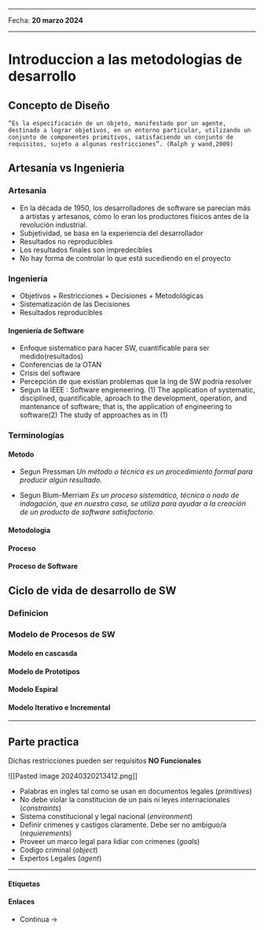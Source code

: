 
---

Fecha: **20 marzo 2024**

---

# Introduccion a las metodologias de desarrollo

## Concepto de Diseño

	“Es la especificación de un objeto, manifestado por un agente, destinado a lograr objetivos, en un entorno particular, utilizando un conjunto de componentes primitivos, satisfaciendo un conjunto de requisitos, sujeto a algunas restricciones”. (Ralph y wand,2009)


## Artesanía vs Ingenieria
### Artesanía

- En la década de 1950, los desarrolladores de software se parecían más a artistas y artesanos, cómo lo eran los productores físicos antes de la revolución industrial.
- Subjetividad, se basa en la experiencia del desarrollador 
- Resultados no reproducibles 
- Los resultados finales son impredecibles 
- No hay forma de controlar lo que está sucediendo en el proyecto

### Ingeniería
- Objetivos + Restricciones + Decisiones + Metodológicas 
- Sistematización de las Decisiones 
- Resultados reproducibles

#### Ingeniería de Software

- Enfoque sistematico para hacer SW, cuantificable para ser medido(resultados)
- Conferencias de la OTAN 
- Crisis del software 
- Percepción de que existían problemas que la ing de SW podría resolver 
- Segun la IEEE : Software engieneering. (1) The application of systematic, disciplined, quantificable, aproach to the development, operation, and mantenance of software; that is, the application of engineering to software(2) The study of approaches as in (1) 

### Terminologías 

#### Metodo
- Segun Pressman
	*Un método o técnica es un procedimiento formal para producir algún resultado.*

- Segun Blum-Merriam
	*Es un proceso sistemático, técnica o nodo de indagación, que en nuestro caso, se utiliza para ayudar a la creación de un producto de software satisfactorio.*  

#### Metodologia

#### Proceso


#### Proceso de Software


## Ciclo de vida de desarrollo de SW

### Definicion

### Modelo de Procesos de SW

#### Modelo en cascasda

#### Modelo de Prototipos

#### Modelo Espiral

#### Modelo Iterativo e Incremental



---

## Parte practica

Dichas restricciones pueden ser requisitos **NO Funcionales**

![[Pasted image 20240320213412.png]]


- Palabras en ingles tal como se usan en documentos legales (*primitives*)
- No debe violar la constitucion de un pais ni leyes internacionales (*constraints*)
- Sistema constitucional y legal nacional (*environment*)
- Definir crimenes y castigos claramente. Debe ser no ambiguo/a (*requierements*)
- Proveer un marco legal para lidiar con crimenes (*goals*)
- Codigo criminal (*object*)
- Expertos Legales (*agent*)


---


#### Etiquetas

#### Enlaces
- Continua -> 
